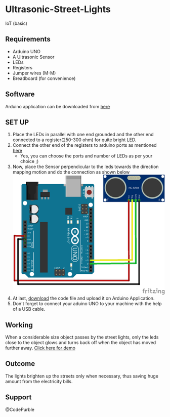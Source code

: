 # Ultrasonic-Street-Lights
IoT (basic)

## Requirements
- Arduino UNO
- A Ultrasonic Sensor
- LEDs
- Registers
- Jumper wires (M-M)
- Breadboard (for convenience)

## Software
Arduino application can be downloaded from [here](https://www.arduino.cc/en/main/software)

## SET UP
1. Place the LEDs in parallel with one end grounded and the other end connected to a register(250-300 ohm) for quite bright LED.
2. Connect the other end of the registers to arduino ports as mentioned [here](https://github.com/AnkitaTandon/Ultrasonic-Street-Lights/blob/master/street%20lights.ino)
   - Yes, you can choose the ports and number of LEDs as per your choice ;)
3. Now, place the Sensor perpendicular to the leds towards the direction mapping motion and do the connection as shown below
![](https://github.com/AnkitaTandon/Ultrasonic-Street-Lights/blob/master/Sensor-link-arduino.png)
4. At last, [download](https://github.com/AnkitaTandon/Ultrasonic-Street-Lights/blob/master/street%20lights.ino) the code file and upload it on Arduino Application.
5. Don't forget to connect your aduino UNO to your machine with the help of a USB cable. 

## Working
When a considerable size object passes by the street lights, only the leds close to the object glows and turns back off when the object has moved further away.
[Click here for demo](https://github.com/AnkitaTandon/Ultrasonic-Street-Lights/blob/master/VID_20190717_204330.mp4)

## Outcome
The lights brighten up the streets only when necessary, thus saving huge amount from the electricity bills.

## Support
@CodePurble
